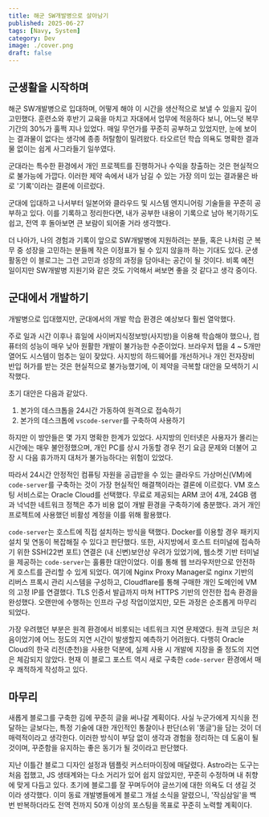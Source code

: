 ```yaml
---
title: 해군 SW개발병으로 살아남기
published: 2025-06-27
tags: [Navy, System]
category: Dev
image: ./cover.png
draft: false
---
```


## 군생활을 시작하며

해군 SW개발병으로 입대하며, 어떻게 해야 이 시간을 생산적으로 보낼 수 있을지 깊이 고민했다. 훈련소와 후반기 교육을 마치고 자대에서 업무에 적응하다 보니, 어느덧 복무 기간의 30%가 훌쩍 지나 있었다. 매일 무언가를 꾸준히 공부하고 있었지만, 눈에 보이는 결과물이 없다는 생각에 종종 허탈함이 밀려왔다. 타오르던 학습 의욕도 명확한 결과물 없이는 쉽게 사그라들기 일쑤였다.

군대라는 특수한 환경에서 개인 프로젝트를 진행하거나 수익을 창출하는 것은 현실적으로 불가능에 가깝다. 이러한 제약 속에서 내가 남길 수 있는 가장 의미 있는 결과물은 바로 '기록'이라는 결론에 이르렀다.

군대에 입대하고 나서부터 일본어와 클라우드 및 시스템 엔지니어링 기술들을 꾸준히 공부하고 있다. 이를 기록하고 정리한다면, 내가 공부한 내용이 기록으로 남아 복기하기도 쉽고, 전역 후 돌아보면 큰 보람이 되어줄 거라 생각했다.

더 나아가, 나의 경험과 기록이 앞으로 SW개발병에 지원하려는 분들, 혹은 나처럼 군 복무 중 성장을 고민하는 분들께 작은 이정표가 될 수 있지 않을까 하는 기대도 있다. 군생활동안 이 블로그는 그런 고민과 성장의 과정을 담아내는 공간이 될 것이다. 비록 예전 일이지만 SW개발병 지원기와 같은 것도 기억해서 써보면 좋을 것 같다고 생각 중이다.


## 군대에서 개발하기

개발병으로 입대했지만, 군대에서의 개발 학습 환경은 예상보다 훨씬 열악했다.

주로 일과 시간 이후나 휴일에 사이버지식정보방(사지방)을 이용해 학습해야 했으나, 컴퓨터의 성능이 매우 낮아 원활한 개발이 불가능한 수준이었다. 브라우저 탭을 4 ~ 5개만 열어도 시스템이 멈추는 일이 잦았다. 사지방의 하드웨어를 개선하거나 개인 전자장비 반입 허가를 받는 것은 현실적으로 불가능했기에, 이 제약을 극복할 대안을 모색하기 시작했다.

초기 대안은 다음과 같았다.

1.  본가의 데스크톱을 24시간 가동하여 원격으로 접속하기
2.  본가의 데스크톱에 `vscode-server`를 구축하여 사용하기

하지만 이 방안들은 몇 가지 명확한 한계가 있었다. 사지방의 인터넷은 사용자가 몰리는 시간에는 매우 불안정했으며, 개인 PC를 상시 가동할 경우 전기 요금 문제와 더불어 고장 시 다음 휴가까지 대처가 불가능하다는 위험이 있었다.

따라서 24시간 안정적인 컴퓨팅 자원을 공급받을 수 있는 클라우드 가상머신(VM)에 `code-server`를 구축하는 것이 가장 현실적인 해결책이라는 결론에 이르렀다. VM 호스팅 서비스로는 Oracle Cloud를 선택했다. 무료로 제공되는 ARM 코어 4개, 24GB 램과 넉넉한 네트워크 정책은 추가 비용 없이 개발 환경을 구축하기에 충분했다. 과거 개인 프로젝트에 사용했던 비활성 계정을 이를 위해 활용했다.

`code-server`는 호스트에 직접 설치하는 방식을 택했다. Docker를 이용할 경우 패키지 설치 및 연동이 복잡해질 수 있다고 판단했다. 또한, 사지방에서 호스트 터미널에 접속하기 위한 SSH(22번 포트) 연결은 (내 신변)보안상 우려가 있었기에, 웹소켓 기반 터미널을 제공하는 `code-server`는 훌륭한 대안이었다. 이를 통해 웹 브라우저만으로 안전하게 호스트를 관리할 수 있게 되었다. 여기에 Nginx Proxy Manager로 nginx 기반의 리버스 프록시 관리 시스템을 구성하고, Cloudflare를 통해 구매한 개인 도메인에 VM의 고정 IP를 연결했다. TLS 인증서 발급까지 마쳐 HTTPS 기반의 안전한 접속 환경을 완성했다. 오랜만에 수행하는 인프라 구성 작업이었지만, 모든 과정은 순조롭게 마무리되었다.

가장 우려했던 부분은 원격 환경에서 비롯되는 네트워크 지연 문제였다. 원격 코딩은 처음이었기에 어느 정도의 지연 시간이 발생할지 예측하기 어려웠다. 다행히 Oracle Cloud의 한국 리전(춘천)을 사용한 덕분에, 실제 사용 시 개발에 지장을 줄 정도의 지연은 체감되지 않았다. 현재 이 블로그 포스트 역시 새로 구축한 `code-server` 환경에서 매우 쾌적하게 작성하고 있다.

## 마무리

새롭게 블로그를 구축한 김에 꾸준히 글을 써나갈 계획이다. 사실 누군가에게 지식을 전달하는 글보다는, 특정 기술에 대한 개인적인 통찰이나 판단(소위 '똥글')을 담는 것이 더 매력적이라고 생각한다. 이러한 방식이 부담 없이 생각과 경험을 정리하는 데 도움이 될 것이며, 꾸준함을 유지하는 좋은 동기가 될 것이라고 판단했다. 

지난 이틀간 블로그 디자인 설정과 템플릿 커스터마이징에 매달렸다. Astro라는 도구는 처음 접했고, JS 생태계와는 다소 거리가 있어 쉽지 않았지만, 꾸준히 수정하며 내 취향에 맞게 다듬고 있다. 초기에 블로그를 잘 꾸며두어야 글쓰기에 대한 의욕도 더 생길 것이라 생각했다. 이미 동료 개발병들에게 블로그 개설 소식을 알렸으니, '작심삼일'을 백 번 반복하더라도 전역 전까지 50개 이상의 포스팅을 목표로 꾸준히 노력할 계획이다.